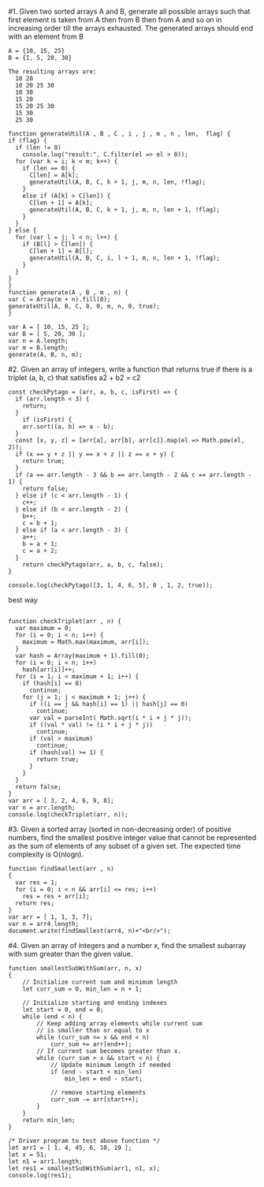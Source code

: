 #1. Given two sorted arrays A and B, generate all possible arrays such that first element is taken from A then from B then from A and so on in increasing order till the arrays exhausted. The generated arrays should end with an element from B

```
A = {10, 15, 25}
B = {1, 5, 20, 30}

The resulting arrays are:
  10 20
  10 20 25 30
  10 30
  15 20
  15 20 25 30
  15 30
  25 30
  ```
  
  ```
  function generateUtil(A , B , C , i , j , m , n , len,  flag) {
  if (flag) {
    if (len != 0)
      console.log("result:", C.filter(el => el > 0));
    for (var k = i; k < m; k++) {
      if (len == 0) {
        C[len] = A[k];
        generateUtil(A, B, C, k + 1, j, m, n, len, !flag);
      }
      else if (A[k] > C[len]) {
        C[len + 1] = A[k];
        generateUtil(A, B, C, k + 1, j, m, n, len + 1, !flag);
      }
    }
  } else {
    for (var l = j; l < n; l++) {
      if (B[l] > C[len]) {
        C[len + 1] = B[l];
        generateUtil(A, B, C, i, l + 1, m, n, len + 1, !flag);
      }
    }
  }
}
function generate(A , B , m , n) {
  var C = Array(m + n).fill(0);
  generateUtil(A, B, C, 0, 0, m, n, 0, true);
}

var A = [ 10, 15, 25 ];
var B = [ 5, 20, 30 ];
var n = A.length;
var m = B.length;
generate(A, B, n, m);
```

#2. Given an array of integers, write a function that returns true if there is a triplet (a, b, c) that satisfies a2 + b2 = c2

```
const checkPytago = (arr, a, b, c, isFirst) => {
  if (arr.length < 3) {
  	return;
  }
	if (isFirst) {
  	arr.sort((a, b) => a - b);
  }
  const [x, y, z] = [arr[a], arr[b], arr[c]].map(el => Math.pow(el, 2));
  if (x == y + z || y == x + z || z == x + y) {
  	return true;
  }
  if (a == arr.length - 3 && b == arr.length - 2 && c == arr.length - 1) { 
  	return false;
  } else if (c < arr.length - 1) {
  	c++;
  } else if (b < arr.length - 2) {
    b++;
    c = b + 1;
  } else if (a < arr.length - 3) {
    a++;
    b = a + 1;
    c = a + 2;
  }
	return checkPytago(arr, a, b, c, false);
}

console.log(checkPytago([3, 1, 4, 6, 5], 0 , 1, 2, true));
```
best way
```

function checkTriplet(arr , n) {
  var maximum = 0;
  for (i = 0; i < n; i++) {
    maximum = Math.max(maximum, arr[i]);
  }
  var hash = Array(maximum + 1).fill(0);
  for (i = 0; i < n; i++)
    hash[arr[i]]++;
  for (i = 1; i < maximum + 1; i++) {
    if (hash[i] == 0)
      continue;
    for (j = 1; j < maximum + 1; j++) {
      if ((i == j && hash[i] == 1) || hash[j] == 0)
        continue;
      var val = parseInt( Math.sqrt(i * i + j * j));
      if ((val * val) != (i * i + j * j))
        continue;
      if (val > maximum)
        continue;
      if (hash[val] >= 1) {
        return true;
      }
    }
  }
  return false;
}
var arr = [ 3, 2, 4, 6, 9, 8];
var n = arr.length;
console.log(checkTriplet(arr, n));
```
#3. Given a sorted array (sorted in non-decreasing order) of positive numbers, find the smallest positive integer value that cannot be represented as the sum of elements of any subset of a given set. 
The expected time complexity is O(nlogn).

```
function findSmallest(arr , n)
{
  var res = 1;
  for (i = 0; i < n && arr[i] <= res; i++)
    res = res + arr[i];
  return res;
}
var arr = [ 1, 1, 3, 7];
var n = arr4.length;
document.write(findSmallest(arr4, n)+"<br/>");
```

#4. Given an array of integers and a number x, find the smallest subarray with sum greater than the given value. 
```
function smallestSubWithSum(arr, n, x)
{
    // Initialize current sum and minimum length
    let curr_sum = 0, min_len = n + 1;

    // Initialize starting and ending indexes
    let start = 0, end = 0;
    while (end < n) {
        // Keep adding array elements while current sum
        // is smaller than or equal to x
        while (curr_sum <= x && end < n)
            curr_sum += arr[end++];
        // If current sum becomes greater than x.
        while (curr_sum > x && start < n) {
            // Update minimum length if needed
            if (end - start < min_len)
                min_len = end - start;

            // remove starting elements
            curr_sum -= arr[start++];
        }
    }
    return min_len;
}

/* Driver program to test above function */
let arr1 = [ 1, 4, 45, 6, 10, 19 ];
let x = 51;
let n1 = arr1.length;
let res1 = smallestSubWithSum(arr1, n1, x);
console.log(res1);
```

